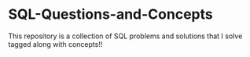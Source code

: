 # SQL-Questions-and-Concepts
This repository is a collection of SQL problems and solutions that I solve tagged along with concepts!!
